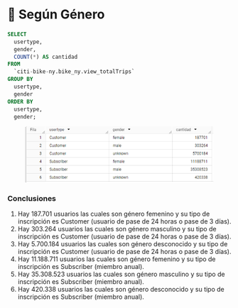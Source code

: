 # 👫 Según Género

```sql
SELECT
  usertype,
  gender,
  COUNT(*) AS cantidad
FROM
  `citi-bike-ny.bike_ny.view_totalTrips`
GROUP BY
  usertype,
  gender
ORDER BY
  usertype,
  gender;
```

<figure><img src="../../../.gitbook/assets/image (21).png" alt=""><figcaption></figcaption></figure>

### Conclusiones

1. Hay 187.701 usuarios las cuales son género femenino y su tipo de inscripción es Customer (usuario de pase de 24 horas o pase de 3 días).
2. Hay 303.264 usuarios las cuales son género masculino y su tipo de inscripción es Customer (usuario de pase de 24 horas o pase de 3 días).
3. Hay 5.700.184 usuarios las cuales son género desconocido y su tipo de inscripción es Customer (usuario de pase de 24 horas o pase de 3 días).
4. Hay 11.188.711 usuarios las cuales son género femenino y su tipo de inscripción es Subscriber (miembro anual).
5. Hay 35.308.523 usuarios las cuales son género masculino y su tipo de inscripción es Subscriber (miembro anual).
6. Hay  420.338 usuarios las cuales son género desconocido y su tipo de inscripción es Subscriber (miembro anual).
